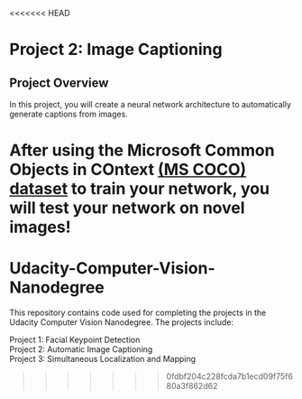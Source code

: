 <<<<<<< HEAD
# Project 2: Image Captioning  
## Project Overview  
In this project, you will create a neural network architecture to automatically generate captions from images.

After using the Microsoft Common Objects in COntext [(MS COCO) dataset](http://cocodataset.org/#home) to train your network, you will test your network on novel images!
=======
# Udacity-Computer-Vision-Nanodegree

This repository contains code used for completing the projects in the Udacity Computer Vision Nanodegree.  The projects include:

Project 1: Facial Keypoint Detection  
Project 2: Automatic Image Captioning  
Project 3: Simultaneous Localization and Mapping  
>>>>>>> 0fdbf204c228fcda7b1ecd09f75f680a3f862d62

